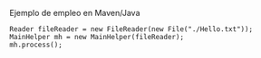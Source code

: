 Ejemplo de empleo en Maven/Java
```      
Reader fileReader = new FileReader(new File("./Hello.txt"));
MainHelper mh = new MainHelper(fileReader);
mh.process();
         
